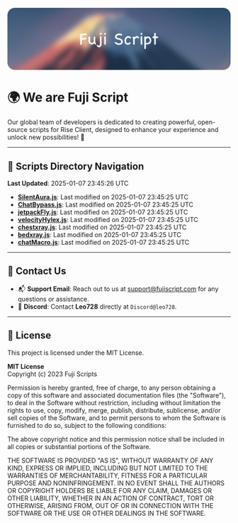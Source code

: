 ![Banner](.github/b.webp)

# 🌍 **We are Fuji Script**

Our global team of developers is dedicated to creating powerful, open-source scripts for Rise Client, designed to enhance your experience and unlock new possibilities! 🌟

---
<!-- SCRIPTS_NAVIGATION_START -->
## 📂 **Scripts Directory Navigation**

**Last Updated**: 2025-01-07 23:45:26 UTC

- **[SilentAura.js](scripts/SilentAura.js)**: Last modified on 2025-01-07 23:45:25 UTC
- **[ChatBypass.js](scripts/ChatBypass.js)**: Last modified on 2025-01-07 23:45:25 UTC
- **[jetpackFly.js](scripts/jetpackFly.js)**: Last modified on 2025-01-07 23:45:25 UTC
- **[velocityHylex.js](scripts/velocityHylex.js)**: Last modified on 2025-01-07 23:45:25 UTC
- **[chestxray.js](scripts/chestxray.js)**: Last modified on 2025-01-07 23:45:25 UTC
- **[bedxray.js](scripts/bedxray.js)**: Last modified on 2025-01-07 23:45:25 UTC
- **[chatMacro.js](scripts/chatMacro.js)**: Last modified on 2025-01-07 23:45:25 UTC

<!-- SCRIPTS_NAVIGATION_END -->

---

## 💬 **Contact Us**  
- 📬 **Support Email**: Reach out to us at [support@fujiscript.com](mailto:support@fujiscript.com) for any questions or assistance.  
- 💬 **Discord**: Contact **Leo728** directly at `Discord@leo728`.

---

## 📜 **License**

This project is licensed under the MIT License.  

**MIT License**  
Copyright (c) 2023 Fuji Scripts  

Permission is hereby granted, free of charge, to any person obtaining a copy of this software and associated documentation files (the "Software"), to deal in the Software without restriction, including without limitation the rights to use, copy, modify, merge, publish, distribute, sublicense, and/or sell copies of the Software, and to permit persons to whom the Software is furnished to do so, subject to the following conditions:  

The above copyright notice and this permission notice shall be included in all copies or substantial portions of the Software.  

THE SOFTWARE IS PROVIDED "AS IS", WITHOUT WARRANTY OF ANY KIND, EXPRESS OR IMPLIED, INCLUDING BUT NOT LIMITED TO THE WARRANTIES OF MERCHANTABILITY, FITNESS FOR A PARTICULAR PURPOSE AND NONINFRINGEMENT. IN NO EVENT SHALL THE AUTHORS OR COPYRIGHT HOLDERS BE LIABLE FOR ANY CLAIM, DAMAGES OR OTHER LIABILITY, WHETHER IN AN ACTION OF CONTRACT, TORT OR OTHERWISE, ARISING FROM, OUT OF OR IN CONNECTION WITH THE SOFTWARE OR THE USE OR OTHER DEALINGS IN THE SOFTWARE.  
